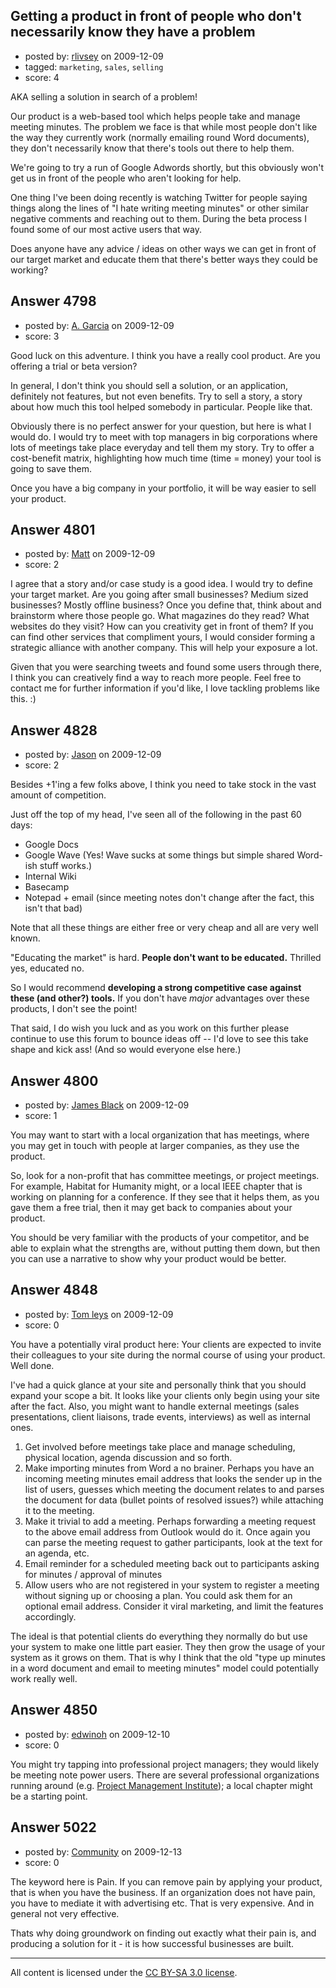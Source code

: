 ## Getting a product in front of people who don't necessarily know they have a problem

- posted by: [rlivsey](https://stackexchange.com/users/-1/1845-rlivsey) on 2009-12-09
- tagged: `marketing`, `sales`, `selling`
- score: 4

AKA selling a solution in search of a problem!

Our product is a web-based tool which helps people take and manage meeting minutes. The problem we face is that while most people don't like the way they currently work (normally emailing round Word documents), they don't necessarily know that there's tools out there to help them.

We're going to try a run of Google Adwords shortly, but this obviously won't get us in front of the people who aren't looking for help.

One thing I've been doing recently is watching Twitter for people saying things along the lines of "I hate writing meeting minutes" or other similar negative comments and reaching out to them. During the beta process I found some of our most active users that way.

Does anyone have any advice / ideas on other ways we can get in front of our target market and educate them that there's better ways they could be working?


## Answer 4798

- posted by: [A. Garcia](https://stackexchange.com/users/-1/1659-a-garcia) on 2009-12-09
- score: 3

Good luck on this adventure. I think you have a really cool product. Are you offering a trial or beta version?

In general, I don't think you should sell a solution, or an application, definitely not features, but not even benefits. Try to sell a story, a story about how much this tool helped somebody in particular. People like that.

Obviously there is no perfect answer for your question, but here is what I would do. I would try to meet with top managers in big corporations where lots of meetings take place everyday and tell them my story. Try to offer a cost-benefit matrix, highlighting how much time (time = money) your tool is going to save them. 

Once you have a big company in your portfolio, it will be way easier to sell your product.

 





## Answer 4801

- posted by: [Matt](https://stackexchange.com/users/-1/1653-matt) on 2009-12-09
- score: 2

I agree that a story and/or case study is a good idea. I would try to define your target market. Are you going after small businesses? Medium sized businesses? Mostly offline business? Once you define that, think about and brainstorm where those people go. What magazines do they read? What websites do they visit? How can you creativity get in front of them? If you can find other services that compliment yours, I would consider forming a strategic alliance with another company. This will help your exposure a lot. 

Given that you were searching tweets and found some users through there, I think you can creatively find a way to reach more people. Feel free to contact me for further information if you'd like, I love tackling problems like this. :)


## Answer 4828

- posted by: [Jason](https://stackexchange.com/users/-1/2-jason) on 2009-12-09
- score: 2

Besides +1'ing a few folks above, I think you need to take stock in the vast amount of competition.

Just off the top of my head, I've seen all of the following in the past 60 days:

 - Google Docs
 - Google Wave (Yes!  Wave sucks at some things but simple shared Word-ish stuff works.)
 - Internal Wiki
 - Basecamp
 - Notepad + email (since meeting notes don't change after the fact, this isn't that bad)

Note that all these things are either free or very cheap and all are very well known.

"Educating the market" is hard.  **People don't want to be educated.**  Thrilled yes, educated no.

So I would recommend **developing a strong competitive case against these (and other?) tools.**  If you don't have *major* advantages over these products, I don't see the point!

That said, I do wish you luck and as you work on this further please continue to use this forum to bounce ideas off -- I'd love to see this take shape and kick ass!  (And so would everyone else here.)


## Answer 4800

- posted by: [James Black](https://stackexchange.com/users/-1/1074-james-black) on 2009-12-09
- score: 1

You may want to start with a local organization that has meetings, where you may get in touch with people at larger companies, as they use the product.

So, look for a non-profit that has committee meetings, or project meetings. For example, Habitat for Humanity might, or a local IEEE chapter that is working on planning for a conference.  If they see that it helps them, as you gave them a free trial, then it may get back to companies about your product.

You should be very familiar with the products of your competitor, and be able to explain what the strengths are, without putting them down, but then you can use a narrative to show why your product would be better.


## Answer 4848

- posted by: [Tom leys](https://stackexchange.com/users/-1/1829-tom-leys) on 2009-12-09
- score: 0

You have a potentially viral product here: Your clients are expected to invite their colleagues to your site during the normal course of using your product. Well done.

I've had a quick glance at your site and personally think that you should expand your scope a bit. It looks like your clients only begin using your site after the fact. Also, you might want to handle external meetings (sales presentations, client liaisons, trade events, interviews) as well as internal ones.

1. Get involved before meetings take place and manage scheduling, physical location, agenda discussion and so forth.
2. Make importing minutes from Word a no brainer. Perhaps you have an incoming meeting minutes email address that looks the sender up in the list of users, guesses which meeting the document relates to and parses the document for data (bullet points of resolved issues?) while attaching it to the meeting.
3. Make it trivial to add a meeting. Perhaps forwarding a meeting request to the above email address from Outlook would do it. Once again you can parse the meeting request to gather participants, look at the text for an agenda, etc.
4. Email reminder for a scheduled meeting back out to participants asking for minutes / approval of minutes
5. Allow users who are not registered in your system to register a meeting without signing up or choosing a plan. You could ask them for an optional email address. Consider it viral marketing, and limit the features accordingly.

The ideal is that potential clients do everything they normally do but use your system to make one little part easier. They then grow the usage of your system as it grows on them. That is why I think that the old "type up minutes in a word document and email to meeting minutes" model could potentially work really well.



## Answer 4850

- posted by: [edwinoh](https://stackexchange.com/users/-1/1598-edwinoh) on 2009-12-10
- score: 0

<p>You might try tapping into professional project managers;  they would likely be meeting note power users.  There are several professional organizations running around (e.g. <a href="http://www.pmi.org/Pages/default.aspx" rel="nofollow">Project Management Institute</a>); a local chapter might be a starting point.</p>



## Answer 5022

- posted by: [Community](https://stackexchange.com/users/-1/-1-community) on 2009-12-13
- score: 0

The keyword here is Pain. If you can remove pain by applying your product, that is when you have the business. If an organization does not have pain, you have to mediate it with advertising etc. That is very expensive. And in general not very effective.

Thats why doing groundwork on finding out exactly what their pain is, and producing a solution for it - it is how successful businesses are built.



---

All content is licensed under the [CC BY-SA 3.0 license](https://creativecommons.org/licenses/by-sa/3.0/).
